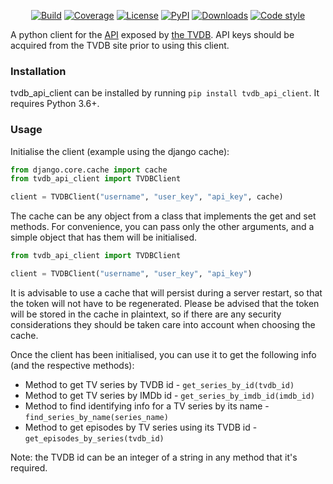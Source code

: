 <p align="center">
<a href="https://travis-ci.org/spapanik/tvdb_api_client"><img alt="Build" src="https://travis-ci.org/spapanik/tvdb_api_client.svg?branch=master"></a>
<a href="https://coveralls.io/github/spapanik/tvdb_api_client"><img alt="Coverage" src="https://coveralls.io/repos/github/spapanik/tvdb_api_client/badge.svg?branch=master"></a>
<a href="https://github.com/spapanik/tvdb_api_client/blob/master/LICENSE.txt"><img alt="License" src="https://img.shields.io/github/license/spapanik/tvdb_api_client"></a>
<a href="https://pypi.org/project/tvdb_api_client"><img alt="PyPI" src="https://img.shields.io/pypi/v/tvdb_api_client"></a>
<a href="https://pepy.tech/project/tvdb-api-client"><img alt="Downloads" src="https://pepy.tech/badge/tvdb-api-client"></a>
<a href="https://github.com/psf/black"><img alt="Code style" src="https://img.shields.io/badge/code%20style-black-000000.svg"></a>
</p>

A python client for the <a href="https://api.thetvdb.com/swagger#/">API</a> exposed by <a href="https://api.thetvdb.com/swagger#/">the TVDB</a>. API keys should be acquired from the TVDB site prior to using this client.

### Installation

tvdb_api_client can be installed by running `pip install tvdb_api_client`.  It requires Python 3.6+.

### Usage

Initialise the client (example using the django cache):
```python
from django.core.cache import cache
from tvdb_api_client import TVDBClient

client = TVDBClient("username", "user_key", "api_key", cache)
```

The cache can be any object from a class that implements the get and set methods. For convenience, you can pass only the other arguments, and a simple object that has them will be initialised.
```python
from tvdb_api_client import TVDBClient

client = TVDBClient("username", "user_key", "api_key")
```

It is advisable to use a cache that will persist during a server restart, so that the token will not have to be regenerated. Please be advised that the token will be stored in the cache in plaintext, so if there are any security considerations they should be taken care into account when choosing the cache.

Once the client has been initialised, you can use it to get the following info (and the respective methods):

- Method to get TV series by TVDB id - `get_series_by_id(tvdb_id)`
- Method to get TV series by IMDb id - `get_series_by_imdb_id(imdb_id)`
- Method to find identifying info for a TV series by its name - `find_series_by_name(series_name)`
- Method to get episodes by TV series using its TVDB id - `get_episodes_by_series(tvdb_id)`

Note: the TVDB id can be an integer of a string in any method that it's required.
